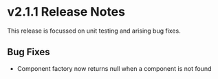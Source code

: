 # v2.1.1 Release Notes

This release is focussed on unit testing and arising bug fixes.

## Bug Fixes

* Component factory now returns null when a component is not found